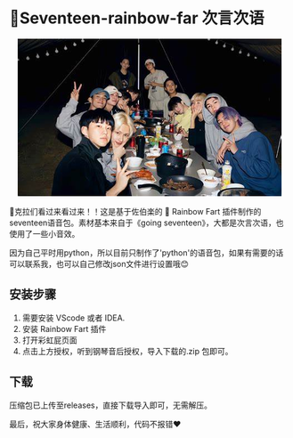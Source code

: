 # 🌈Seventeen-rainbow-far 次言次语 

<div align=center>
<img src=seventeen.jpg>
</div>

💎克拉们看过来看过来！！这是基于佐伯楽的 🌈 Rainbow Fart 插件制作的seventeen语音包。素材基本来自于《going seventeen》，大都是次言次语，也使用了一些小音效。

因为自己平时用python，所以目前只制作了'python'的语音包，如果有需要的话可以联系我，也可以自己修改json文件进行设置哦😊

## 安装步骤

1. 需要安装 VScode 或者 IDEA.
2. 安装 Rainbow Fart 插件
3. 打开彩虹屁页面
4. 点击上方授权，听到钢琴音后授权，导入下载的.zip 包即可。

## 下载
压缩包已上传至releases，直接下载导入即可，无需解压。

最后，祝大家身体健康、生活顺利，代码不报错❤
